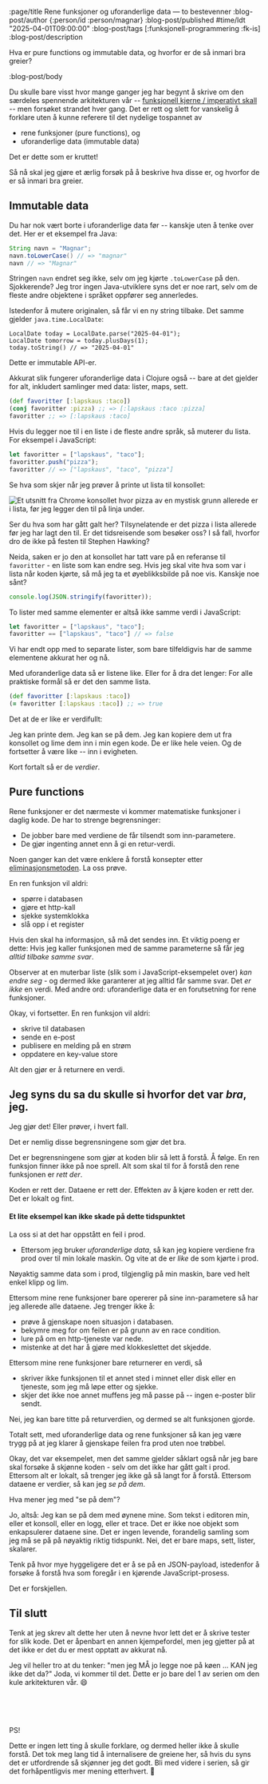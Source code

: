 :page/title Rene funksjoner og uforanderlige data — to bestevenner
:blog-post/author {:person/id :person/magnar}
:blog-post/published #time/ldt "2025-04-01T09:00:00"
:blog-post/tags [:funksjonell-programmering :fk-is]
:blog-post/description

Hva er pure functions og immutable data, og hvorfor er de så inmari bra greier?

:blog-post/body

Du skulle bare visst hvor mange ganger jeg har begynt å skrive om den særdeles
spennende arkitekturen vår -- [funksjonell kjerne / imperativt skall](/fk-is/)
-- men forsøket strandet hver gang. Det er rett og slett for vanskelig å
forklare uten å kunne referere til det nydelige tospannet av

- rene funksjoner (pure functions), og
- uforanderlige data (immutable data)

Det er dette som er kruttet!

Så nå skal jeg gjøre et ærlig forsøk på å beskrive hva disse er, og hvorfor de
er så inmari bra greier.

## Immutable data

Du har nok vært borte i uforanderlige data før -- kanskje uten å tenke over det. Her er et eksempel fra Java:

```java
String navn = "Magnar";
navn.toLowerCase() // => "magnar"
navn // => "Magnar"
```

Stringen `navn` endret seg ikke, selv om jeg kjørte `.toLowerCase` på den.
Sjokkerende? Jeg tror ingen Java-utviklere syns det er noe rart, selv om de
fleste andre objektene i språket oppfører seg annerledes.

Istedenfor å mutere originalen, så får vi en ny string tilbake. Det samme
gjelder `java.time.LocalDate`:

```
LocalDate today = LocalDate.parse("2025-04-01");
LocalDate tomorrow = today.plusDays(1);
today.toString() // => "2025-04-01"
```

Dette er immutable API-er.

Akkurat slik fungerer uforanderlige data i Clojure også -- bare at det gjelder
for alt, inkludert samlinger med data: lister, maps, sett.

```clj
(def favoritter [:lapskaus :taco])
(conj favoritter :pizza) ;; => [:lapskaus :taco :pizza]
favoritter ;; => [:lapskaus :taco]
```

Hvis du legger noe til i en liste i de fleste andre språk, så muterer du lista.
For eksempel i JavaScript:

```js
let favoritter = ["lapskaus", "taco"];
favoritter.push("pizza");
favoritter // => ["lapskaus", "taco", "pizza"]
```

Se hva som skjer når jeg prøver å printe ut lista til konsollet:

<img src="/images/artig-med-objekter.png" title="Et utsnitt fra Chrome konsollet
hvor pizza av en mystisk grunn allerede er i lista, før jeg legger den til på
linja under." class="img"></img>

Ser du hva som har gått galt her? Tilsynelatende er det pizza i lista allerede
før jeg har lagt den til. Er det tidsreisende som besøker oss? I så fall,
hvorfor dro de ikke på festen til Stephen Hawking?

Neida, saken er jo den at konsollet har tatt vare på en referanse til
`favoritter` - en liste som kan endre seg. Hvis jeg skal vite hva som var i
lista når koden kjørte, så må jeg ta et øyeblikksbilde på noe vis.
Kanskje noe sånt?

```js
console.log(JSON.stringify(favoritter));
```

To lister med samme elementer er altså ikke samme verdi i JavaScript:

```js
let favoritter = ["lapskaus", "taco"];
favoritter == ["lapskaus", "taco"] // => false
```

Vi har endt opp med to separate lister, som bare tilfeldigvis har de samme
elementene akkurat her og nå.

Med uforanderlige data så er listene like. Eller for å dra det lenger: For alle
praktiske formål så er det den samme lista.

```clj
(def favoritter [:lapskaus :taco])
(= favoritter [:lapskaus :taco]) ;; => true
```

Det at de er like er verdifullt:

Jeg kan printe dem. Jeg kan se på dem. Jeg kan kopiere dem ut fra konsollet og
lime dem inn i min egen kode. De er like hele veien. Og de fortsetter å være
like -- inn i evigheten.

Kort fortalt så er de *verdier*.

## Pure functions

Rene funksjoner er det nærmeste vi kommer matematiske funksjoner i daglig kode.
De har to strenge begrensninger:

- De jobber bare med verdiene de får tilsendt som inn-parametere.
- De gjør ingenting annet enn å gi en retur-verdi.

Noen ganger kan det være enklere å forstå konsepter etter
[eliminasjonsmetoden](https://www.youtube.com/watch?v=EosJOmazz3Q&list=OLAK5uy_klU4fZJI7jtHabnry7BxYADsbVpVzYmyY&index=12).
La oss prøve.

En ren funksjon vil aldri:

- spørre i databasen
- gjøre et http-kall
- sjekke systemklokka
- slå opp i et register

Hvis den skal ha informasjon, så må det sendes inn. Et viktig poeng er dette:
Hvis jeg kaller funksjonen med de samme parameterne så får jeg *alltid tilbake
samme svar*.

Observer at en muterbar liste (slik som i JavaScript-eksempelet over) *kan endre
seg* - og dermed ikke garanterer at jeg alltid får samme svar. Det *er ikke* en
verdi. Med andre ord: uforanderlige data er en forutsetning for rene funksjoner.

Okay, vi fortsetter. En ren funksjon vil aldri:

- skrive til databasen
- sende en e-post
- publisere en melding på en strøm
- oppdatere en key-value store

Alt den gjør er å returnere en verdi.

## Jeg syns du sa du skulle si hvorfor det var *bra*, jeg.

Jeg gjør det! Eller prøver, i hvert fall.

Det er nemlig disse begrensningene som gjør det bra.

Det er begrensningene som gjør at koden blir så lett å forstå. Å følge. En ren
funksjon finner ikke på noe sprell. Alt som skal til for å forstå den rene
funksjonen er *rett der*.

Koden er rett der. Dataene er rett der. Effekten av å kjøre koden er rett der. Det er lokalt og fint.

#### Et lite eksempel kan ikke skade på dette tidspunktet

La oss si at det har oppstått en feil i prod.

- Ettersom jeg bruker *uforanderlige data*, så kan jeg kopiere verdiene fra prod
  over til min lokale maskin. Og vite at de er *like* de som kjørte i prod.

Nøyaktig samme data som i prod, tilgjenglig på min maskin, bare ved helt enkel
klipp og lim.

Ettersom mine rene funksjoner bare opererer på sine inn-parametere så har jeg
allerede alle dataene. Jeg trenger ikke å:

- prøve å gjenskape noen situasjon i databasen.
- bekymre meg for om feilen er på grunn av en race condition.
- lure på om en http-tjeneste var nede.
- mistenke at det har å gjøre med klokkeslettet det skjedde.

Ettersom mine rene funksjoner bare returnerer en verdi, så

- skriver ikke funksjonen til et annet sted i minnet eller disk eller en
  tjeneste, som jeg må løpe etter og sjekke.
- skjer det ikke noe annet muffens jeg må passe på -- ingen e-poster blir sendt.

Nei, jeg kan bare titte på returverdien, og dermed se alt funksjonen gjorde.

Totalt sett, med uforanderlige data og rene funksjoner så kan jeg være trygg på
at jeg klarer å gjenskape feilen fra prod uten noe trøbbel.

Okay, det var eksempelet, men det samme gjelder såklart også når jeg bare skal
forsøke å skjønne koden - selv om det ikke har gått galt i prod. Ettersom alt er
lokalt, så trenger jeg ikke gå så langt for å forstå. Ettersom dataene er
verdier, så kan jeg *se på dem*.

Hva mener jeg med "se på dem"?

Jo, altså: Jeg kan se på dem med øynene mine. Som tekst i editoren min, eller et
konsoll, eller en logg, eller et trace. Det er ikke noe objekt som enkapsulerer
dataene sine. Det er ingen levende, forandelig samling som jeg må se på på
nøyaktig riktig tidspunkt. Nei, det er bare maps, sett, lister, skalarer.

Tenk på hvor mye hyggeligere det er å se på en JSON-payload, istedenfor å
forsøke å forstå hva som foregår i en kjørende JavaScript-prosess.

Det er forskjellen.

## Til slutt

Tenk at jeg skrev alt dette her uten å nevne hvor lett det er å skrive tester
for slik kode. Det er åpenbart en annen kjempefordel, men jeg gjetter på at det
ikke er det du er mest opptatt av akkurat nå.

Jeg vil heller tro at du tenker: "men jeg MÅ jo legge noe på køen ... KAN jeg ikke
det da?" Joda, vi kommer til det. Dette er jo bare del 1 av serien om den kule
arkitekturen vår. 😄

<br><br><br>

PS!

Dette er ingen lett ting å skulle forklare, og dermed heller ikke å skulle
forstå. Det tok meg lang tid å internalisere de greiene her, så hvis du syns det
er utfordrende så skjønner jeg det godt. Bli med videre i serien, så gir det
forhåpentligvis mer mening etterhvert. 🫶
